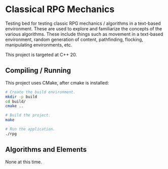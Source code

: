 # Classical RPG Mechanics

Testing bed for testing classic RPG mechanics / algorithms in a text-based environment. These are used to explore and familiarize the concepts of the various algorithms. These include things such as movement in a text-based environment, random generation of content, pathfinding, flocking, manipulating environments, etc.

This project is targeted at C++ 20.

## Compiling / Running

This project uses CMake, after cmake is installed:

```bash
# Create the build environment.
mkdir -p build
cd build/
cmake ..

# Build the project.
make

# Run the application.
./rpg
```

## Algorithms and Elements

None at this time.
